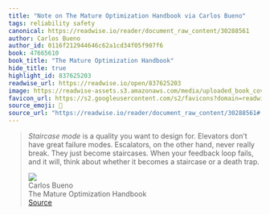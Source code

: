 ```yaml
---
title: "Note on The Mature Optimization Handbook via Carlos Bueno"
tags: reliability safety
canonical: https://readwise.io/reader/document_raw_content/30288561
author: Carlos Bueno
author_id: 0116f212944646c62a1cd34f05f907f6
book: 47665610
book_title: "The Mature Optimization Handbook"
hide_title: true
highlight_id: 837625203
readwise_url: https://readwise.io/open/837625203
image: https://readwise-assets.s3.amazonaws.com/media/uploaded_book_covers/profile_265723/WD4xVYLzRRUyTFIlv2NSjRpxaMjXJeSbACjTSFfLaLQ-cover_Wn1l4UC.jpg
favicon_url: https://s2.googleusercontent.com/s2/favicons?domain=readwise.io
source_emoji: 📕
source_url: "https://readwise.io/reader/document_raw_content/30288561#:~:text=*Staircase%20mode*%20is,a%20death%20trap."
---
```


> *Staircase mode* is a quality you want to design for. Elevators don’t have great failure modes. Escalators, on the other hand, never really break. They just become staircases. When your feedback loop fails, and it will, think about whether it becomes a staircase or a death trap.
> <div class="quoteback-footer"><div class="quoteback-avatar"><img class="mini-favicon" src="https://s2.googleusercontent.com/s2/favicons?domain=readwise.io"></div><div class="quoteback-metadata"><div class="metadata-inner"><span style="display:none">FROM:</span><div aria-label="Carlos Bueno" class="quoteback-author"> Carlos Bueno</div><div aria-label="The Mature Optimization Handbook" class="quoteback-title"> The Mature Optimization Handbook</div></div></div><div class="quoteback-backlink"><a target="_blank" aria-label="go to the full text of this quotation" rel="noopener" href="https://readwise.io/reader/document_raw_content/30288561#:~:text=*Staircase%20mode*%20is,a%20death%20trap." class="quoteback-arrow"> Source</a></div></div>